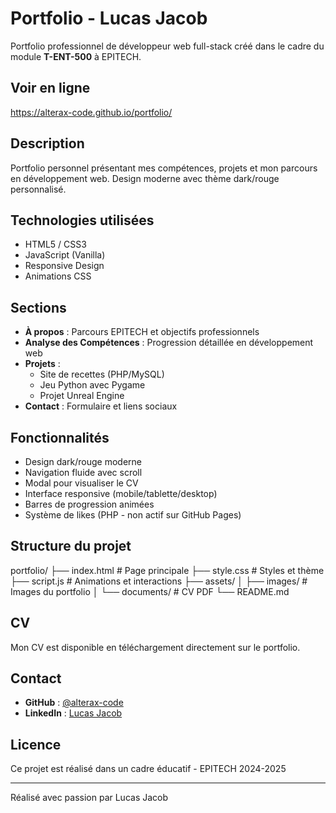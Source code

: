 # Portfolio - Lucas Jacob

Portfolio professionnel de développeur web full-stack créé dans le cadre du module **T-ENT-500** à EPITECH.

## Voir en ligne

https://alterax-code.github.io/portfolio/

## Description

Portfolio personnel présentant mes compétences, projets et mon parcours en développement web. Design moderne avec thème dark/rouge personnalisé.

## Technologies utilisées

- HTML5 / CSS3
- JavaScript (Vanilla)
- Responsive Design
- Animations CSS

## Sections

- **À propos** : Parcours EPITECH et objectifs professionnels
- **Analyse des Compétences** : Progression détaillée en développement web
- **Projets** :
  - Site de recettes (PHP/MySQL)
  - Jeu Python avec Pygame
  - Projet Unreal Engine
- **Contact** : Formulaire et liens sociaux

## Fonctionnalités

- Design dark/rouge moderne
- Navigation fluide avec scroll
- Modal pour visualiser le CV
- Interface responsive (mobile/tablette/desktop)
- Barres de progression animées
- Système de likes (PHP - non actif sur GitHub Pages)

## Structure du projet

portfolio/
├── index.html # Page principale
├── style.css # Styles et thème
├── script.js # Animations et interactions
├── assets/
│ ├── images/ # Images du portfolio
│ └── documents/ # CV PDF
└── README.md

## CV

Mon CV est disponible en téléchargement directement sur le portfolio.

## Contact

- **GitHub** : [@alterax-code](https://github.com/alterax-code)
- **LinkedIn** : [Lucas Jacob](https://www.linkedin.com/in/jcb-dev/)

## Licence

Ce projet est réalisé dans un cadre éducatif - EPITECH 2024-2025

---

Réalisé avec passion par Lucas Jacob
